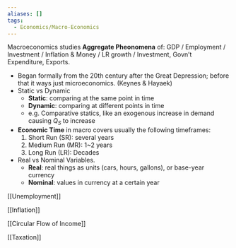 ```yaml
---
aliases: []
tags:
  - Economics/Macro-Economics
---
```


Macroeconomics studies **Aggregate Pheonomena** of: GDP / Employment / Investment / Inflation & Money / LR growth / Investment, Govn’t Expenditure, Exports.

- Began formally from the 20th century after the Great Depression; before that it ways just microeconomics. (Keynes & Hayaek)
- Static vs Dynamic
  - **Static**: comparing at the same point in time
  - **Dynamic**: comparing at different points in time
  - e.g. Comparative statics, like an exogenous increase in demand causing $Q_S$ to increase
- **Economic Time** in macro covers usually the following timeframes:
  1. Short Run (SR): several years
  2. Medium Run (MR): 1~2 years
  3. Long Run (LR): Decades
- Real vs Nominal Variables.
  - **Real**: real things as units (cars, hours, gallons), or base-year currency
  - **Nominal**: values in currency at a certain year

[[Unemployment]]

[[Inflation]]

[[Circular Flow of Income]]

[[Taxation]]
